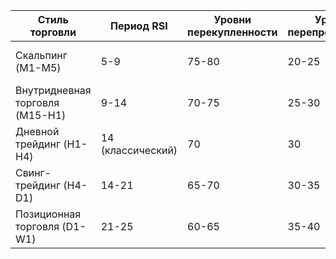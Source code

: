 
| Стиль торговли                  | Период RSI        | Уровни перекупленности | Уровни перепроданности | Особенности                 |
| ------------------------------- | ----------------- | ---------------------- | ---------------------- | --------------------------- |
| Скальпинг (M1-M5)               | 5-9               | 75-80                  | 20-25                  | Быстрые сигналы, много шума |
| Внутридневная торговля (M15-H1) | 9-14              | 70-75                  | 25-30                  | Баланс скорости и точности  |
| Дневной трейдинг (H1-H4)        | 14 (классический) | 70                     | 30                     | Классические настройки      |
| Свинг-трейдинг (H4-D1)          | 14-21             | 65-70                  | 30-35                  | Меньше ложных сигналов      |
| Позиционная торговля (D1-W1)    | 21-25             | 60-65                  | 35-40                  | Самые надежные сигналы      |
